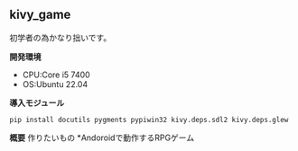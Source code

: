 ## kivy_game
  初学者の為かなり拙いです。
  
**開発環境** 
*   CPU:Core i5 7400
*   OS:Ubuntu 22.04
  
**導入モジュール**
```terminal:module
pip install docutils pygments pypiwin32 kivy.deps.sdl2 kivy.deps.glew
```
**概要**
作りたいもの
*Andoroidで動作するRPGゲーム
